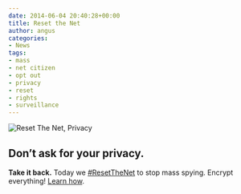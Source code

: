 ```yaml
---
date: 2014-06-04 20:40:28+00:00
title: Reset the Net
author: angus
categories:
- News
tags:
- mass
- net citizen
- opt out
- privacy
- reset
- rights
- surveillance
---
```

![Reset The Net, Privacy](/assets/images/ResetTheNet.org.jpeg)
## Don’t ask for your privacy. 
**Take it back.** Today we [#ResetTheNet](https://twitter.com/search?src=typd&q=%23ResetTheNet) to stop mass spying. Encrypt everything! [Learn how](https://www.resetthenet.org/).